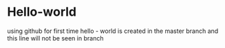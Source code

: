 # Hello-world
using github for first time
hello - world is created in the master branch and this line will not be seen in branch

